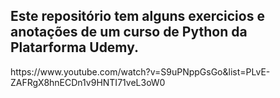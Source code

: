 ## Este repositório tem alguns exercicios e anotações de um curso de **Python** da Platarforma Udemy.

<p>https://www.youtube.com/watch?v=S9uPNppGsGo&list=PLvE-ZAFRgX8hnECDn1v9HNTI71veL3oW0</p>
